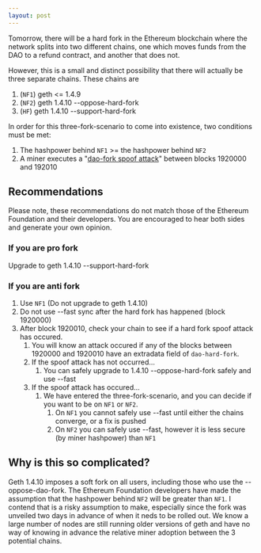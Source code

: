 ```yaml
---
layout: post
---
```


Tomorrow, there will be a hard fork in the Ethereum blockchain where the network splits into two different chains, one which moves funds from the DAO to a refund contract, and another that does not.

However, this is a small and distinct possibility that there will actually be three separate chains. These chains are

1. (`NF1`) geth <= 1.4.9
2. (`NF2`) geth 1.4.10 --oppose-hard-fork
3. (`HF`) geth 1.4.10 --support-hard-fork

In order for this three-fork-scenario to come into existence, two conditions must be met:

1. The hashpower behind `NF1` >= the hashpower behind `NF2`
2. A miner executes a "[dao-fork spoof attack](http://aakilfernandes.github.io/dao-fork-spoof-attacks)" between blocks 1920000 and 192010

## Recommendations

Please note, these recommendations do not match those of the Ethereum Foundation and their developers. You are encouraged to hear both sides and generate your own opinion.

### If you are pro fork

Upgrade to geth 1.4.10 --support-hard-fork

### If you are anti fork

1. Use `NF1` (Do not upgrade to geth 1.4.10)
2. Do not use --fast sync after the hard fork has happened (block 1920000)
3. After block 1920010, check your chain to see if a hard fork spoof attack has occured.
    1. You will know an attack occured if any of the blocks between 1920000 and 1920010 have an extradata field of `dao-hard-fork`.
    2. If the spoof attack has not occurred...
        1. You can safely upgrade to 1.4.10 --oppose-hard-fork safely and use --fast
    3. If the spoof attack has occured...
        1. We have entered the three-fork-scenario, and you can decide if you want to be on `NF1` or `NF2`.
            1. On `NF1` you cannot safely use --fast until either the chains converge, or a fix is pushed
            2. On `NF2` you can safely use --fast, however it is less secure (by miner hashpower) than `NF1`

## Why is this so complicated?

Geth 1.4.10 imposes a soft fork on all users, including those who use the --oppose-dao-fork. The Ethereum Foundation developers have made the assumption that the hashpower behind `NF2` will be greater than `NF1`. I contend that is a risky assumption to make, especially since the fork was unveiled two days in advance of when it neds to be rolled out. We know a large number of nodes are still running older versions of geth and have no way of knowing in advance the relative miner adoption between the 3 potential chains.